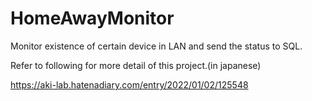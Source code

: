 # HomeAwayMonitor
Monitor existence of certain device in LAN and send the status to SQL.

Refer to following for more detail of this project.(in japanese)

https://aki-lab.hatenadiary.com/entry/2022/01/02/125548